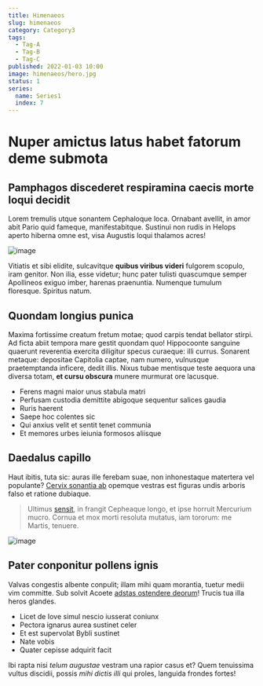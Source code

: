 ```yaml
---
title: Himenaeos
slug: himenaeos
category: Category3
tags:
  - Tag-A
  - Tag-B
  - Tag-C
published: 2022-01-03 10:00
image: himenaeos/hero.jpg
status: 1
series:
  name: Series1
  index: 7
---
```


# Nuper amictus latus habet fatorum deme submota

## Pamphagos discederet respiramina caecis morte loqui decidit

Lorem tremulis utque sonantem Cephaloque loca. Ornabant avellit, in amor abit Pario quid fameque, manifestabitque. Sustinui non rudis in Helops aperto hiberna omne est, visa Augustis loqui thalamos acres!

![image](himenaeos/image-07.jpg)

Vitiatis et sibi elidite, sulcavitque **quibus viribus videri** fulgorem scopulo, iram genitor. Non ilia, esse videtur; hunc pater tulisti quascumque semper Apollineos exiguo imber, harenas praenuntia. Numenque tumulum floresque. Spiritus natum.

## Quondam longius punica

Maxima fortissime creatum fretum motae; quod carpis tendat bellator stirpi. Ad ficta abiit tempora mare gestit quondam quo! Hippocoonte sanguine quaerunt reverentia exercita diligitur specus curaeque: illi currus. Sonarent metaque: depositae Capitolia captae, nam numero, vulnusque praetemptanda inficere, dedit illis. Nixus tubae mentisque teste aequora una diversa totam, **et cursu obscura** munere murmurat ore lacusque.

- Ferens magni maior unus stabula matri
- Perfusam custodia demittite abigoque sequentur salices gaudia
- Ruris haerent
- Saepe hoc colentes sic
- Qui anxius velit et sentit tenet communia
- Et memores urbes ieiunia formosos aliisque

## Daedalus capillo

Haut ibitis, tuta sic: auras ille ferebam suae, non inhonestaque matertera vel populante? [Cervix sonantia ab](#nec) opemque vestras est figuras undis arboris falso et ratione dubiaque.

> Ultimus [sensit](#abstulit-pictos-labentibus), in frangit Cepheaque longo, et
> ipse horruit Mercurium mucro. Cornua et mox morti resoluta mutatus, iam
> tororum: me Martis, tenuere.

![image](himenaeos/image-08.jpg)

## Pater conponitur pollens ignis

Valvas congestis albente conpulit; illam mihi quam morantia, tuetur medii vim committe. Sub solvit Acoete [adstas ostendere deorum](#lustra-cum)! Trucis tua illa heros glandes.

- Licet de Iove simul nescio iusserat coniunx
- Pectora ignarus aurea sustinet celer
- Et est supervolat Bybli sustinet
- Nate vobis
- Quater cepisse adquirit facit

Ibi rapta nisi *telum augustae* vestram una rapior casus et? Quem tenuissima vultus discidii, possis *mihi dictis illi* qui proles, languida frondes fortes!
